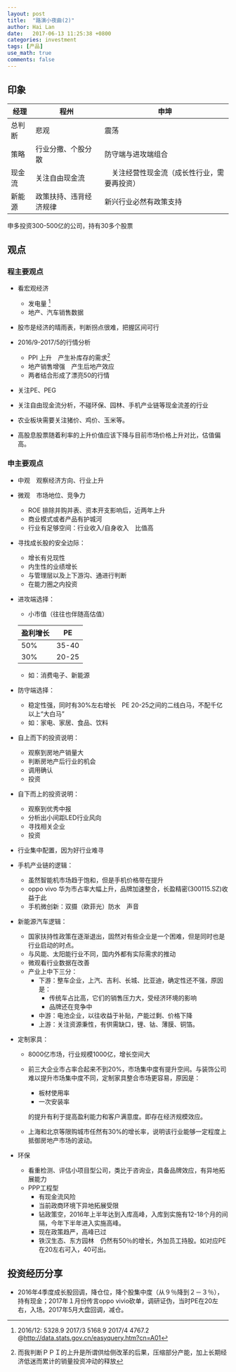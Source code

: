 ```yaml
---
layout: post
title:  "路演小夜曲(2)"
author: Hai Lan
date:   2017-06-13 11:25:38 +0800
categories: investment
tags: [产品]
use_math: true
comments: false
---
```


## 印象

经理|程州  |申坤
--|---|--
总判断 | 悲观   |震荡
策略 | 行业分撒、个股分散   | 防守端与进攻端组合
现金流|关注自由现金流　|　关注经营性现金流（成长性行业，需要再投资）
新能源|政策扶持、违背经济规律|新兴行业必然有政策支持

申多投资300-500亿的公司，持有30多个股票
## 观点

### 程主要观点
* 看宏观经济
  + 发电量 [^6812d704]
  + 地产、汽车销售数据
* 股市是经济的晴雨表，判断拐点很难，把握区间可行
* 2016/9-2017/5的行情分析
  + PPI 上升　产生补库存的需求[^ae59e3c3]
  + 地产销售增强　产生后地产效应
  + 两者结合形成了漂亮50的行情


  [^6812d704]: 2016/12: 5328.9 2017/3 5168.9 2017/4 4767.2 @http://data.stats.gov.cn/easyquery.htm?cn=A01

  [^ae59e3c3]: 而我判断ＰＰＩ的上升是所谓供给侧改革的后果，压缩部分产能，加上长期经济低迷而累计的销量投资冲动的释放
 * 关注PE、PEG
 * 关注自由现金流分析，不碰环保、园林、手机产业链等现金流差的行业
 * 农业板块需要关注猪价、鸡价、玉米等。
 * 高股息股票随着利率的上升价值应该下降与目前市场价格上升对比，估值偏高。

### 申主要观点
* 中观　观察经济方向、行业上升
* 微观　市场地位、竞争力
  + ROE 排除并购并表、资本开支影响后，近两年上升
  + 商业模式或者产品有护城河
  + 行业有足够空间：行业收入/自身收入　比值高
* 寻找成长股的安全边际：
  + 增长有兑现性
  + 内生性的业绩增长
  + 与管理层以及上下游沟、通进行判断
  + 在能力圈之内投资
* 进攻端选择：
  + 小市值（往往也伴随高估值）

  盈利增长| PE
  ---|---
  50% | 35-40
  30% | 20-25
  + 如：消费电子、新能源

* 防守端选择：
  + 稳定性强，同时有30%左右增长　PE 20-25之间的二线白马，不配千亿以上“大白马”
  + 如：家电、家居、食品、饮料
* 自上而下的投资说明：
  + 观察到房地产销量大
  + 判断房地产后行业的机会
  + 调用确认
  + 投资
* 自下而上的投资说明：
  + 观察到优秀中报
  + 分析出小间距LED行业风向
  + 寻找相关企业
  + 投资
* 行业集中配置，因为好行业难寻
* 手机产业链的逻辑：
  + 虽然智能机市场趋于饱和，但是手机价格带在提升
  + oppo vivo 华为市占率大幅上升，品牌加速整合，长盈精密(300115.SZ)收益于此
  + 手机微创新：双摄（欧菲光）防水　声音
* 新能源汽车逻辑：
  + 国家扶持性政策在逐渐退出，固然对有些企业是一个困难，但是同时也是行业启动的时点。
  + 与风能、太阳能行业不同，国内外都有实际需求的推动
  + 微观看行业数据在改善
  + 产业上中下三分：
    - 下游：整车企业，上汽、吉利、长城、比亚迪，确定性还不强，原因是：
      + 传统车占比高，它们的销售压力大，受经济环境的影响
      + 品牌还在竞争中
    - 中游：电池企业，以往收益于补贴，产能过剩、价格下降
    - 上游：关注资源秉性，有供需缺口，锂、钴、薄膜、铜箔。
* 定制家具：
  + 8000亿市场，行业规模1000亿，增长空间大
  + 前三大企业市占率合起来不到20%，市场集中度有提升空间。与装饰公司难以提升市场集中度不同，定制家具整合市场更容易，原因是：
    - 板材使用率
    - 一次安装率

    的提升有利于提高盈利能力和客户满意度。即存在经济规模效应。
  + 上海和北京等限购城市任然有30%的增长率，说明该行业能够一定程度上抵御房地产市场的波动。
* 环保
  + 看重检测、评估小项目型公司，类比于咨询业，具备品牌效应，有异地拓展能力
  + PPP工程型
    - 有现金流风险
    - 当前政商环境下异地拓展受限
    - 钻政策空，2016年上半年达到入库高峰，入库到实施有12-18个月的间隔，今年下半年进入实施高峰。
    - 现在政策趋严，高峰已过
    - 铁汉生态、东方园林　仍然有50％的增长，外加员工持股。如对应PE在20左右可入，40可出。
## 投资经历分享
* 2016年4季度成长股回调，降仓位，降个股集中度（从９％降到２－３％），持有现金；2017年１月份传言oppo vivio砍单，调研证伪，当时PE在20左右，入场。2017年5月大盘回调，减仓。
